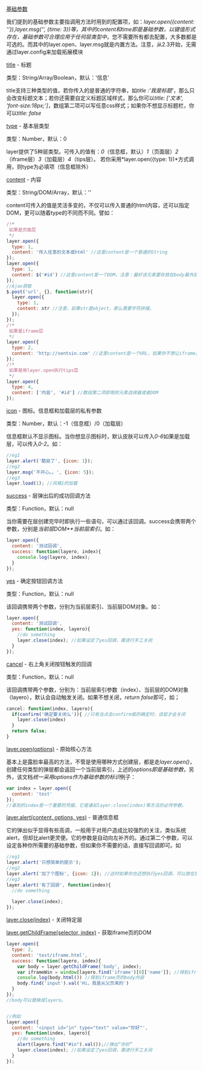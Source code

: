[基础参数](undefined)

我们提到的基础参数主要指调用方法时用到的配置项，如：*layer.open({content: ''})*,*layer.msg('', {time: 3})*等，其中的content和time即是基础参数，以键值形式存在，基础参数*可合理应用于任何层类型中*，您不需要所有都去配置，大多数都是可选的。而其中的layer.open、layer.msg就是内置方法。注意，从2.3开始，无需通过layer.config来加载拓展模块



[title](undefined) - 标题

类型：String/Array/Boolean，默认：'信息'

title支持三种类型的值，若你传入的是普通的字符串，如*title :'我是标题'*，那么只会改变标题文本；若你还需要自定义标题区域样式，那么你可以*title: ['文本', 'font-size:18px;']*，数组第二项可以写任意css样式；如果你不想显示标题栏，你可以*title: false*



[type](undefined) - 基本层类型

类型：Number，默认：0

layer提供了5种层类型。可传入的值有：*0*（信息框，默认）*1*（页面层）*2*（iframe层）*3*（加载层）*4*（tips层）。 若你采用*layer.open({type: 1})*方式调用，则type为必填项（信息框除外）



[content](undefined) - 内容

类型：String/DOM/Array，默认：''

content可传入的值是灵活多变的，不仅可以传入普通的html内容，还可以指定DOM，更可以随着type的不同而不同。譬如：

```javascript
/!*
 如果是页面层
 */
layer.open({
  type: 1, 
  content: '传入任意的文本或html' //这里content是一个普通的String
});
layer.open({
  type: 1,
  content: $('#id') //这里content是一个DOM，注意：最好该元素要存放在body最外层，否则可能被其它的相对元素所影响
});
//Ajax获取
$.post('url', {}, function(str){
  layer.open({
    type: 1,
    content: str //注意，如果str是object，那么需要字符拼接。
  });
});
/!*
 如果是iframe层
 */
layer.open({
  type: 2, 
  content: 'http://sentsin.com' //这里content是一个URL，如果你不想让iframe出现滚动条，你还可以content: ['http://sentsin.com', 'no']
}); 
/!*
 如果是用layer.open执行tips层
 */
layer.open({
  type: 4,
  content: ['内容', '#id'] //数组第二项即吸附元素选择器或者DOM
});        
```



[icon](undefined) - 图标。信息框和加载层的私有参数

类型：Number，默认：-1（信息框）/0（加载层）

信息框默认不显示图标。当你想显示图标时，默认皮肤可以传入*0-6*如果是加载层，可以传入*0-2*。如：

```javascript
//eg1
layer.alert('酷毙了', {icon: 1});
//eg2
layer.msg('不开心。。', {icon: 5});
//eg3
layer.load(1); //风格1的加载
```



[success](undefined) - 层弹出后的成功回调方法

类型：Function，默认：null

当你需要在层创建完毕时即执行一些语句，可以通过该回调。success会携带两个参数，分别是*当前层DOM**当前层索引*。如：

```javascript
layer.open({
  content: '测试回调',
  success: function(layero, index){
    console.log(layero, index);
  }
});
```



[yes](undefined) - 确定按钮回调方法

类型：Function，默认：null

该回调携带两个参数，分别为当前层索引、当前层DOM对象。如：

```javascript
layer.open({
  content: '测试回调',
  yes: function(index, layero){
    //do something
    layer.close(index); //如果设定了yes回调，需进行手工关闭
  }
});  
```



[cancel](undefined) - 右上角关闭按钮触发的回调

类型：Function，默认：null

该回调携带两个参数，分别为：当前层索引参数（index）、当前层的DOM对象（layero），默认会自动触发关闭。如果不想关闭，*return false*即可，如；

```javascript
cancel: function(index, layero){ 
  if(confirm('确定要关闭么')){ //只有当点击confirm框的确定时，该层才会关闭
    layer.close(index)
  }
  return false; 
}    
```





[layer.open(options)](undefined) - 原始核心方法

基本上是露脸率最高的方法，不管是使用哪种方式创建层，都是走*layer.open()*，创建任何类型的弹层都会返回一个当前层索引，上述的*options即是基础参数*，另外，该文档*统一采用options作为基础参数的标识*例子：

```javascript
var index = layer.open({
  content: 'test'
});
//拿到的index是一个重要的凭据，它是诸如layer.close(index)等方法的必传参数。       
```



[layer.alert(content, options, yes)](undefined) - 普通信息框

它的弹出似乎显得有些高调，一般用于对用户造成比较强烈的关注，类似系统alert，但却比alert更灵便。它的参数是自动向左补齐的。通过第二个参数，可以设定各种你所需要的基础参数，但如果你不需要的话，直接写回调即可。如

```javascript
//eg1
layer.alert('只想简单的提示');        
//eg2
layer.alert('加了个图标', {icon: 1}); //这时如果你也还想执行yes回调，可以放在第三个参数中。
//eg3
layer.alert('有了回调', function(index){
  //do something
  
  layer.close(index);
});  
```



[layer.close(index)](undefined) - 关闭特定层

[layer.getChildFrame(selector, index)](undefined) - 获取iframe页的DOM

```javascript
layer.open({
  type: 2,
  content: 'test/iframe.html',
  success: function(layero, index){
    var body = layer.getChildFrame('body', index);
    var iframeWin = window[layero.find('iframe')[0]['name']]; //得到iframe页的窗口对象，执行iframe页的方法：iframeWin.method();
    console.log(body.html()) //得到iframe页的body内容
    body.find('input').val('Hi，我是从父页来的')
  }
});    
//body可以替换成layero。


//例如
layer.open({
  content: '<input id="in" type="text" value="你好"',
  yes: function(index, layero){
    //do something
  	alert(layero.find("#in").val());//弹出“你好”
    layer.close(index); //如果设定了yes回调，需进行手工关闭
  }
}); 

```





